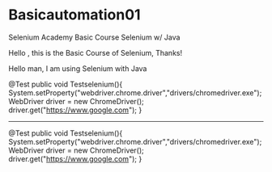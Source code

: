 # Basicautomation01
Selenium Academy Basic Course Selenium w/ Java 

Hello , this is the Basic Course of Selenium, Thanks!

Hello man, I am using Selenium with Java 

 @Test
    public void Testselenium(){
        System.setProperty("webdriver.chrome.driver","drivers/chromedriver.exe");
        WebDriver driver = new ChromeDriver();
        driver.get("https://www.google.com");
    }



--------------------------------------


@Test
    public void Testselenium(){
        System.setProperty("webdriver.chrome.driver","drivers/chromedriver.exe");
        WebDriver driver = new ChromeDriver();
        driver.get("https://www.google.com");
    }